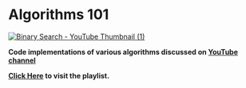 # Algorithms 101
[![Binary Search - YouTube Thumbnail (1)](https://user-images.githubusercontent.com/92545794/187038278-a6804170-36ca-45f9-9af2-8c8229553eb8.jpg)](https://youtube.com/playlist?list=PLPKHrH2ceHJwvLPr2X0KYjeR2TV4bfLzX)

**Code implementations of various algorithms discussed on [YouTube channel](https://www.youtube.com/workingwithsmile)**

**[Click Here](https://youtube.com/playlist?list=PLPKHrH2ceHJwvLPr2X0KYjeR2TV4bfLzX) to visit the playlist.**
